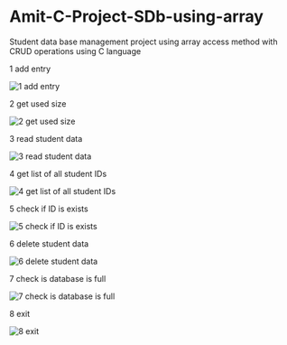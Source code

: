 # Amit-C-Project-SDb-using-array

Student data base management project using array access method with CRUD operations
using C language

1 add entry

![1 add entry](https://github.com/Moataz444/Amit-C-Project-SDb-using-array/assets/107572274/87853bc8-ec46-4bfc-9391-23e5ad465fff)


2 get used size

 ![2 get used size](https://github.com/Moataz444/Amit-C-Project-SDb-using-array/assets/107572274/a3e63fbb-d1dc-4663-b69e-11e588b7df89)


3 read student data

 ![3 read student data](https://github.com/Moataz444/Amit-C-Project-SDb-using-array/assets/107572274/11fcd1eb-b95d-4394-9e34-72f25836eae0)


4 get list of all student IDs

 ![4 get list of all student IDs](https://github.com/Moataz444/Amit-C-Project-SDb-using-array/assets/107572274/5498344f-b8e0-4954-aba6-a70b9d78dc42)


5 check if ID is exists

 ![5 check if ID is exists](https://github.com/Moataz444/Amit-C-Project-SDb-using-array/assets/107572274/2b0a36e9-8128-4ea8-8e20-1b643fba71b9)


6 delete student data

 ![6 delete student data](https://github.com/Moataz444/Amit-C-Project-SDb-using-array/assets/107572274/fea2bcf5-c3b8-49fd-998c-d3561fe7cc93)


7  check is database is full

 ![7  check is database is full](https://github.com/Moataz444/Amit-C-Project-SDb-using-array/assets/107572274/79504db3-3e27-4f76-bc91-033acac4bb5b)


8 exit

 ![8 exit](https://github.com/Moataz444/Amit-C-Project-SDb-using-array/assets/107572274/9cc1d789-cb57-47cc-a93d-0fc6c46d550d)

 
